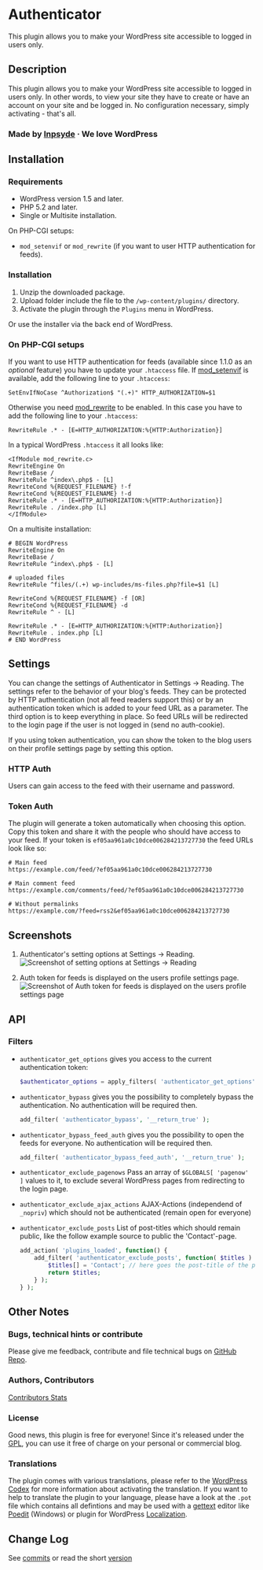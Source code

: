 # Authenticator

This plugin allows you to make your WordPress site accessible to logged in users only.

## Description
This plugin allows you to make your WordPress site accessible to logged in users only. In other words, to view your site they have to create or have an account on your site and be logged in. No configuration necessary, simply activating - that's all.

### Made by [Inpsyde](http://inpsyde.com) &middot; We love WordPress

## Installation
### Requirements
* WordPress version 1.5 and later.
* PHP 5.2 and later.
* Single or Multisite installation.

On PHP-CGI setups:

- `mod_setenvif` or `mod_rewrite` (if you want to user HTTP authentication for feeds).

### Installation
1. Unzip the downloaded package.
2. Upload folder include the file to the `/wp-content/plugins/` directory.
3. Activate the plugin through the `Plugins` menu in WordPress.

Or use the installer via the back end of WordPress.

### On PHP-CGI setups
If you want to use HTTP authentication for feeds (available since 1.1.0 as an *optional* feature) you have to update your `.htaccess` file. If [mod_setenvif](http://httpd.apache.org/docs/2.0/mod/mod_setenvif.html) is available, add the following line to your `.htaccess`:

```
SetEnvIfNoCase ^Authorization$ "(.+)" HTTP_AUTHORIZATION=$1
```

Otherwise you need [mod_rewrite](http://httpd.apache.org/docs/current/mod/mod_rewrite.html) to be enabled. In this case you have to add the following line to your `.htaccess`:

```
RewriteRule .* - [E=HTTP_AUTHORIZATION:%{HTTP:Authorization}]
```

In a typical WordPress `.htaccess` it all looks like:

```
<IfModule mod_rewrite.c>
RewriteEngine On
RewriteBase /
RewriteRule ^index\.php$ - [L]
RewriteCond %{REQUEST_FILENAME} !-f
RewriteCond %{REQUEST_FILENAME} !-d
RewriteRule .* - [E=HTTP_AUTHORIZATION:%{HTTP:Authorization}]
RewriteRule . /index.php [L]
</IfModule>
```

On a multisite installation:

```
# BEGIN WordPress
RewriteEngine On
RewriteBase /
RewriteRule ^index\.php$ - [L]

# uploaded files
RewriteRule ^files/(.+) wp-includes/ms-files.php?file=$1 [L]

RewriteCond %{REQUEST_FILENAME} -f [OR]
RewriteCond %{REQUEST_FILENAME} -d
RewriteRule ^ - [L]

RewriteRule .* - [E=HTTP_AUTHORIZATION:%{HTTP:Authorization}]
RewriteRule . index.php [L]
# END WordPress
```
## Settings
You can change the settings of Authenticator in Settings → Reading. The settings refer to the behavior of your blog's feeds. They can be protected by HTTP authentication (not all feed readers support this) or by an authentication token which is added to your feed URL as a parameter. The third option is to keep everything in place. So feed URLs will be redirected to the login page if the user is not logged in (send no auth-cookie).

If you using token authentication, you can show the token to the blog users on their profile settings page by setting this option.

### HTTP Auth
Users can gain access to the feed with their username and password.

### Token Auth
The plugin will generate a token automatically when choosing this option. Copy this token and share it with the people who should have access to your feed. If your token is `ef05aa961a0c10dce006284213727730` the feed URLs look like so:

```
# Main feed
https://example.com/feed/?ef05aa961a0c10dce006284213727730

# Main comment feed
https://example.com/comments/feed/?ef05aa961a0c10dce006284213727730

# Without permalinks
https://example.com/?feed=rss2&ef05aa961a0c10dce006284213727730
```

## Screenshots
1. Authenticator's setting options at Settings → Reading.
![Screenshot of setting options at Settings → Reading](https://raw2.github.com/bueltge/Authenticator/master/assets/screenshot-1.png)

2. Auth token for feeds is displayed on the users profile settings page.
![Screenshot of Auth token for feeds is displayed on the users profile settings page](https://raw2.github.com/bueltge/Authenticator/master/assets/screenshot-2.png)

## API
### Filters
* `authenticator_get_options` gives you access to the current authentication token:

    ```php
    $authenticator_options = apply_filters( 'authenticator_get_options', array() );
    ```

* `authenticator_bypass` gives you the possibility to completely bypass the authentication. No authentication will be required then.

    ```php
    add_filter( 'authenticator_bypass', '__return_true' );
    ```

* `authenticator_bypass_feed_auth` gives you the possibility to open the feeds for everyone. No authentication will be required then.

    ```php
    add_filter( 'authenticator_bypass_feed_auth', '__return_true' );
    ```

* `authenticator_exclude_pagenows` Pass an array of `$GLOBALS[ 'pagenow' ]` values to it, to exclude several WordPress pages from redirecting to the login page.

* `authenticator_exclude_ajax_actions` AJAX-Actions (independend of `_nopriv`) which should not be authenticated (remain open for everyone)

* `authenticator_exclude_posts` List of post-titles which should remain public, like the follow example source to public the 'Contact'-page.

    ```php
    add_action( 'plugins_loaded', function() {
        add_filter( 'authenticator_exclude_posts', function( $titles ) {
            $titles[] = 'Contact'; // here goes the post-title of the post/page you want to exclude
            return $titles;
        } );
    } );
    ```

## Other Notes
### Bugs, technical hints or contribute
Please give me feedback, contribute and file technical bugs on [GitHub Repo](https://github.com/bueltge/Authenticator).

### Authors, Contributors
[Contributors Stats](https://github.com/bueltge/Authenticator/graphs/contributors)

### License
Good news, this plugin is free for everyone! Since it's released under the [GPL](./license.txt), you can use it free of charge on your personal or commercial blog.

### Translations
The plugin comes with various translations, please refer to the [WordPress Codex](https://codex.wordpress.org/Installing_WordPress_in_Your_Language) for more information about activating the translation. If you want to help to translate the plugin to your language, please have a look at the `.pot` file which contains all defintions and may be used with a [gettext](http://www.gnu.org/software/gettext/) editor like [Poedit](http://www.poedit.net/) (Windows) or plugin for WordPress [Localization](http://wordpress.org/extend/plugins/codestyling-localization/).

## Change Log
See [commits](https://github.com/bueltge/Authenticator/commits/master) or read the short [version](https://wordpress.org/plugins/authenticator/#developers)
